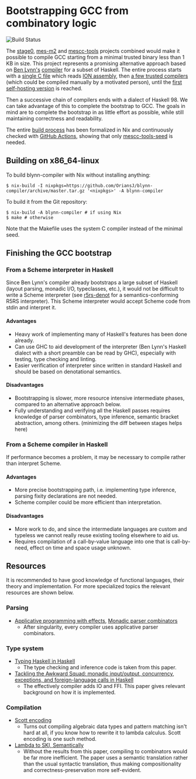 # Bootstrapping GCC from combinatory logic
![Build
Status](https://github.com/siraben/compiler/workflows/Build/badge.svg)

The [stage0](https://github.com/oriansj/stage0),
[mes-m2](https://github.com/oriansj/mes-m2/) and
[mescc-tools](https://savannah.nongnu.org/projects/mescc-tools)
projects combined would make it possible to compile GCC starting from
a minimal trusted binary less than 1 KB in size.  This project
represents a promising alternative approach based on [Ben
Lynn's](https://crypto.stanford.edu/~blynn/)
[compiler](https://crypto.stanford.edu/~blynn/) for a subset of
Haskell.  The entire process starts with a [single C file](./vm.c)
which reads [ION
assembly](https://crypto.stanford.edu/~blynn/compiler/asm.html), then
[a few trusted
compilers](https://crypto.stanford.edu/~blynn/compiler/quest.html)
(which could be compiled manually by a motivated person), until the
[first self-hosting version](./singularity) is reached.

Then a successive chain of compilers ends with a dialect of
Haskell 98.  We can take advantage of this to complete the bootstrap
to GCC.  The goals in mind are to complete the bootstrap in as little
effort as possible, while still maintaining correctness and
readability.

The entire [build process](./pkgs/blynn-compiler.nix) has been
formalized in Nix and continuously checked with [GitHub
Actions](./.github/workflows/build.yml), showing that only
[mescc-tools-seed](https://github.com/OriansJ/mescc-tools-seed) is
needed.

## Building on x86_64-linux
To build blynn-compiler with Nix without installing anything:

```ShellSession
$ nix-build -I nixpkgs=https://github.com/OriansJ/blynn-compiler/archive/master.tar.gz '<nixpkgs>' -A blynn-compiler
```

To build it from the Git repository:

```ShellSession
$ nix-build -A blynn-compiler # if using Nix
$ make # otherwise
```

Note that the Makefile uses the system C compiler instead of the
minimal seed.

## Finishing the GCC bootstrap
### From a Scheme interpreter in Haskell
Since Ben Lynn's compiler already bootstraps a large subset of Haskell
(layout parsing, monadic I/O, typeclasses, etc.), it would not be
difficult to write a Scheme interpreter (see
[r5rs-denot](https://github.com/siraben/r5rs-denot) for a
semantics-conforming R5RS interpreter).  This Scheme interpreter would
accept Scheme code from stdin and interpret it.

#### Advantages
- Heavy work of implementing many of Haskell's features has been done
  already.
- Can use GHC to aid development of the interpreter (Ben Lynn's
  Haskell dialect with a short preamble can be read by GHC),
  especially with testing, type checking and linting.
- Easier verification of interpreter since written in standard
  Haskell and should be based on denotational semantics.

#### Disadvantages
- Bootstrapping is slower, more resource intensive intermediate
  phases, compared to an alternative approach below.
- Fully understanding and verifying all the Haskell passes requires
  knowledge of parser combinators, type inference, semantic bracket
  abstraction, among others. (minimizing the diff between stages helps
  here)

### From a Scheme compiler in Haskell
If performance becomes a problem, it may be necessary to compile
rather than interpret Scheme.

#### Advantages
- More precise bootstrapping path, i.e. implementing type inference,
  parsing fixity declarations are not needed.
- Scheme compiler could be more efficient than interpretation.

#### Disadvantages
- More work to do, and since the intermediate languages are custom and
  typeless we cannot really reuse existing tooling elsewhere to aid us.
- Requires compilation of a call-by-value language into one that is
  call-by-need, effect on time and space usage unknown.

## Resources
It is recommended to have good knowledge of functional languages,
their theory and implementation.  For more specialized topics the
relevant resources are shown below.

### Parsing
- [Applicative programming with
  effects](https://openaccess.city.ac.uk/id/eprint/13222/1/), [Monadic
  parser
  combinators](https://nottingham-repository.worktribe.com/preview/1024448/monparsing.pdf)
  - After singularity, every compiler uses applicative parser
    combinators.

### Type system
- [Typing Haskell in
  Haskell](https://web.cecs.pdx.edu/~mpj/thih/thih.pdf)
  - The type checking and inference code is taken from this paper.
- [Tackling the Awkward Squad: monadic input/output, concurrency,
  exceptions, and foreign-language calls in
  Haskell](https://www.microsoft.com/en-us/research/wp-content/uploads/2016/07/mark.pdf)
  - The effectively compiler adds IO and FFI.  This paper gives
    relevant background on how it is implemented.

### Compilation
- [Scott
  encoding](https://crypto.stanford.edu/~blynn/compiler/scott.html)
  - Turns out compiling algebraic data types and pattern matching
    isn't hard at all, if you know how to rewrite it to lambda
    calculus.  Scott encoding is one such method.
- [Lambda to SKI,
  Semantically](http://okmij.org/ftp/tagless-final/ski.pdf)
  - Without the results from this paper, compiling to combinators
    would be far more inefficient.  The paper uses a semantic
    translation rather than the usual syntactic translation, thus
    making compositionality and correctness-preservation more
    self-evident.
